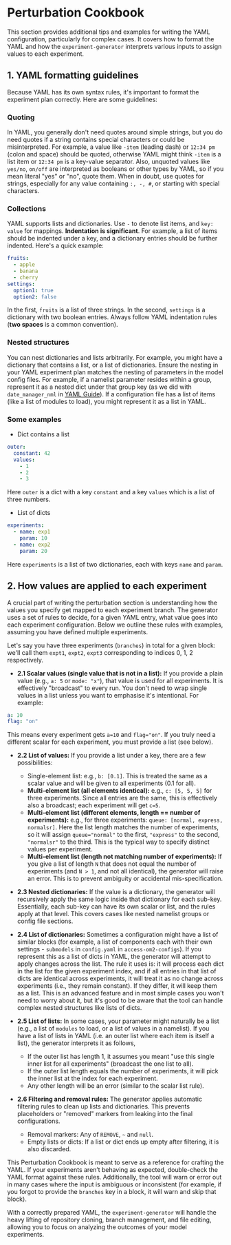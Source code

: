 
# Perturbation Cookbook

This section provides additional tips and examples for writing the YAML configuration, particularly for complex cases. It covers how to format the YAML and how the `experiment-generator` interprets various inputs to assign values to each experiment.

## 1. YAML formatting guidelines
Because YAML has its own syntax rules, it's important to format the experiment plan correctly. Here are some guidelines:

### Quoting

In YAML, you generally don't need quotes around simple strings, but you do need quotes if a string contains special characters or could be misinterpreted. For example, a value like `-item` (leading dash) or `12:34 pm` (colon and space) should be quoted, otherwise YAML might think `-item` is a list item or `12:34 pm` is a key-value separator. Also, unquoted values like `yes/no`, `on/off` are interpreted as booleans or other types by YAML, so if you mean literal "yes" or "no", quote them. When in doubt, use quotes for strings, especially for any value containing `:, -, #`, or starting with special characters.

### Collections

YAML supports lists and dictionaries. Use `-` to denote list items, and `key: value` for mappings. **Indentation is significant**. For example, a list of items should be indented under a key, and a dictionary entries should be further indented. Here's a quick example:

```yaml
fruits:
  - apple
  - banana
  - cherry
settings:
  option1: true
  option2: false
```
In the first, `fruits` is a list of three strings. In the second, `settings` is a dictionary with two boolean entries. Always follow YAML indentation rules (**two spaces** is a common convention).

### Nested structures

You can nest dictionaries and lists arbitrarily. For example, you might have a dictionary that contains a list, or a list of dictionaries. Ensure the nesting in your YAML experiment plan matches the nesting of parameters in the model config files. For example, if a namelist parameter resides within a group, represent it as a nested dict under that group key (as we did with `date_manager_nml` in [YAML Guide](pages/Yaml-guide.md)). If a configuration file has a list of items (like a list of modules to load), you might represent it as a list in YAML.

### Some examples

 - Dict contains a list
```yaml
outer:
  constant: 42
  values:
    - 1
    - 2
    - 3
```

Here `outer` is a dict with a key `constant` and a key `values` which is a list of three numbers.

 - List of dicts
```yaml
experiments:
  - name: exp1
    param: 10
  - name: exp2
    param: 20
```
Here `experiments` is a list of two dictionaries, each with keys `name` and `param`.


## 2. How values are applied to each experiment
A crucial part of writing the perturbation section is understanding how the values you specify get mapped to each experiment branch. The generator uses a set of rules to decide, for a given YAML entry, what value goes into each experiment configuration. Below we outline these rules with examples, assuming you have defined multiple experiments.

Let's say you have three experiments (`branches`) in total for a given block: we'll call them `expt1`, `expt2`, `expt3` corresponding to indices 0, 1, 2 respectively.

 - **2.1 Scalar values (single value that is not in a list):** If you provide a plain value (e.g., `a: 5` or `mode: "x"`), that value is used for all experiments. It is effectively "broadcast" to every run. You don't need to wrap single values in a list unless you want to emphasise it's intentional. For example:

 ```yaml
 a: 10
 flag: "on"
 ```
This means every experiment gets `a=10` and `flag="on"`. If you truly need a different scalar for each experiment, you must provide a list (see below).

  - **2.2 List of values:** If you provide a list under a key, there are a few possibilities:

    - Single-element list: e.g., `b: [0.1]`. This is treated the same as a scalar value and will be given to all experiments (0.1 for all).
    - **Multi-element list (all elements identical):** e.g., `c: [5, 5, 5]` for three experiments. Since all entries are the same, this is effectively also a broadcast; each experiment will get `c=5`.
    - **Multi-element list (different elements, length == number of experiments):** e.g., for three experiments: `queue: [normal, express, normalsr]`. Here the list length matches the number of experiments, so it will assign `queue="normal"` to the first, `"express"` to the second, `"normalsr"` to the third. This is the typical way to specify distinct values per experiment.
    - **Multi-element list (length not matching number of experiments):** If you give a list of length `N` that does not equal the number of experiments (and `N > 1`, and not all identical), the generator will raise an error. This is to prevent ambiguity or accidental mis-specification.

  - **2.3 Nested dictionaries:** If the value is a dictionary, the generator will recursively apply the same logic inside that dictionary for each sub-key. Essentially, each sub-key can have its own scalar or list, and the rules apply at that level. This covers cases like nested namelist groups or config file sections.
  - **2.4 List of dictionaries:** Sometimes a configuration might have a list of similar blocks (for example, a list of components each with their own settings - `submodels` in `config.yaml` in `access-om2-configs`). If you represent this as a list of dicts in YAML, the generator will attempt to apply changes across the list. The rule it uses is: it will process each dict in the list for the given experiment index, and if all entries in that list of dicts are identical across experiments, it will treat it as no change across experiments (i.e., they remain constant). If they differ, it will keep them as a list. This is an advanced feature and in most simple cases you won't need to worry about it, but it's good to be aware that the tool can handle complex nested structures like lists of dicts.
  - **2.5 List of lists:** In some cases, your parameter might naturally be a list (e.g., a list of `modules` to load, or a list of values in a namelist). If you have a list of lists in YAML (i.e. an outer list where each item is itself a list), the generator interprets it as follows,

    - If the outer list has length 1, it assumes you meant "use this single inner list for all experiments" (broadcast the one list to all).
    - If the outer list length equals the number of experiments, it will pick the inner list at the index for each experiment.
    - Any other length will be an error (similar to the scalar list rule).

  - **2.6 Filtering and removal rules:** The generator applies automatic filtering rules to clean up lists and dictionaries. This prevents placeholders or "removed" markers from leaking into the final configurations.

    - Removal markers: Any of `REMOVE`, `~` and `null`.
    - Empty lists or dicts: If a list or dict ends up empty after filtering, it is also discarded.

This Perturbation Cookbook is meant to serve as a reference for crafting the YAML. If your experiments aren’t behaving as expected, double-check the YAML format against these rules. Additionally, the tool will warn or error out in many cases where the input is ambiguous or inconsistent (for example, if you forgot to provide the `branches` key in a block, it will warn and skip that block).

With a correctly prepared YAML, the `experiment-generator` will handle the heavy lifting of repository cloning, branch management, and file editing, allowing you to focus on analyzing the outcomes of your model experiments.